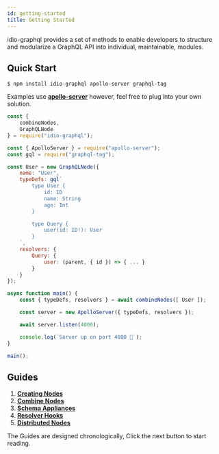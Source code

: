 ```yaml
---
id: getting-started
title: Getting Started
---
```


idio-graphql provides a set of methods to enable developers to structure and modularize a GraphQL API into individual, maintainable, modules.

## Quick Start
`$ npm install idio-graphql apollo-server graphql-tag`

Examples use **[apollo-server](https://www.npmjs.com/package/apollo-server)** however, feel free to plug into your own solution. 

```javascript
const {
    combineNodes,
    GraphQLNode
} = require("idio-graphql");

const { ApolloServer } = require("apollo-server");
const gql = require("graphql-tag");

const User = new GraphQLNode({
    name: "User",
    typeDefs: gql`
        type User {
            id: ID
            name: String
            age: Int
        }

        type Query {
            user(id: ID!): User
        }
    `,
    resolvers: {
        Query: {
            user: (parent, { id }) => { ... }
        }
    }
});

async function main() {
    const { typeDefs, resolvers } = await combineNodes([ User ]);

    const server = new ApolloServer({ typeDefs, resolvers });

    await server.listen(4000);

    console.log(`Server up on port 4000 🚀`);
}

main();

```

## Guides

1. [**Creating Nodes**](creating-nodes)
2. [**Combine Nodes**](combine-nodes-guide)
4. [**Schema Appliances**](schema-appliances)
4. [**Resolver Hooks**](resolver-hooks)
3. [**Distributed Nodes**](distributed-nodes)

The Guides are designed chronologically, Click the next button to start reading.